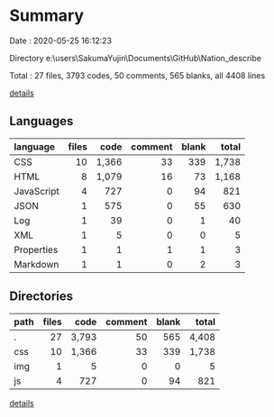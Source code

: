 # Summary

Date : 2020-05-25 16:12:23

Directory e:\users\SakumaYujin\Documents\GitHub\Nation_describe

Total : 27 files,  3793 codes, 50 comments, 565 blanks, all 4408 lines

[details](details.md)

## Languages
| language | files | code | comment | blank | total |
| :--- | ---: | ---: | ---: | ---: | ---: |
| CSS | 10 | 1,366 | 33 | 339 | 1,738 |
| HTML | 8 | 1,079 | 16 | 73 | 1,168 |
| JavaScript | 4 | 727 | 0 | 94 | 821 |
| JSON | 1 | 575 | 0 | 55 | 630 |
| Log | 1 | 39 | 0 | 1 | 40 |
| XML | 1 | 5 | 0 | 0 | 5 |
| Properties | 1 | 1 | 1 | 1 | 3 |
| Markdown | 1 | 1 | 0 | 2 | 3 |

## Directories
| path | files | code | comment | blank | total |
| :--- | ---: | ---: | ---: | ---: | ---: |
| . | 27 | 3,793 | 50 | 565 | 4,408 |
| css | 10 | 1,366 | 33 | 339 | 1,738 |
| img | 1 | 5 | 0 | 0 | 5 |
| js | 4 | 727 | 0 | 94 | 821 |

[details](details.md)